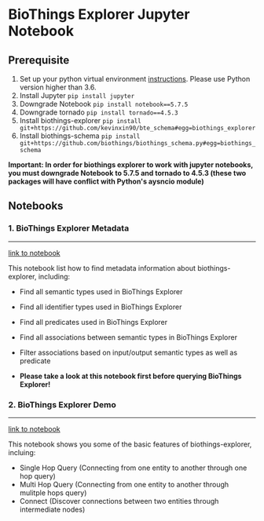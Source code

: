 BioThings Explorer Jupyter Notebook
===================================

## Prerequisite

1. Set up your python virtual environment [instructions](https://virtualenv.pypa.io/en/latest/). Please use Python version higher than 3.6.
2. Install Jupyter `pip install jupyter`
3. Downgrade Notebook `pip install notebook==5.7.5`
4. Downgrade tornado `pip install tornado==4.5.3`
5. Install biothings-explorer `pip install git+https://github.com/kevinxin90/bte_schema#egg=biothings_explorer`
6. Install biothings-schema `pip install git+https://github.com/biothings/biothings_schema.py#egg=biothings_schema`

**Important: In order for biothings explorer to work with jupyter notebooks, you must downgrade Notebook to 5.7.5 and tornado to 4.5.3 (these two packages will have conflict with Python's aysncio module)**


## Notebooks

### 1. BioThings Explorer Metadata 
------------------------------
[link to notebook](https://github.com/kevinxin90/bte_schema/blob/master/jupyter%20notebooks/BioThings%20Explorer%20Metadata.ipynb)

This notebook list how to find metadata information about biothings-explorer, including:
- Find all semantic types used in BioThings Explorer
- Find all identifier types used in BioThings Explorer
- Find all predicates used in BioThings Explorer
- Find all associations between semantic types in BioThings Explorer
- Filter associations based on input/output semantic types as well as predicate

- **Please take a look at this notebook first before querying BioThings Explorer!**


### 2. BioThings Explorer Demo
--------------------------
[link to notebook](https://github.com/kevinxin90/bte_schema/blob/master/jupyter%20notebooks/BioThings%20Explorer%20Demo.ipynb)

This notebook shows you some of the basic features of biothings-explorer, incluing:
- Single Hop Query (Connecting from one entity to another through one hop query)
- Multi Hop Query (Connecting from one entity to another through mulitple hops query)
- Connect (Discover connections between two entities through intermediate nodes)


